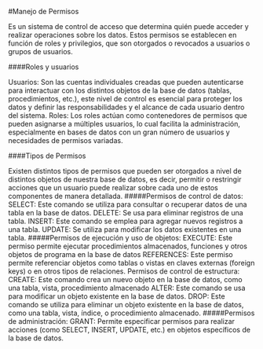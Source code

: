 #Manejo de Permisos 

Es un sistema de control de acceso que determina quién puede acceder y realizar operaciones sobre los datos. Estos permisos se establecen en función de roles y privilegios, que son otorgados o revocados a usuarios o grupos de usuarios.

####Roles y usuarios

Usuarios: Son las cuentas individuales creadas que pueden autenticarse para interactuar con los distintos objetos de la base de datos (tablas, procedimientos, etc.), este nivel de control es esencial para proteger los datos y definir las responsabilidades y el alcance de cada usuario dentro del sistema.
Roles: Los roles actúan como contenedores de permisos que pueden asignarse a múltiples usuarios, lo cual facilita la administración, especialmente en bases de datos con un gran número de usuarios y necesidades de permisos variadas.

####Tipos de Permisos 

Existen distintos tipos de permisos que pueden ser otorgados a nivel de distintos objetos de nuestra base de datos, es decir, permitir o restringir acciones que un usuario puede realizar sobre cada uno de estos componentes de manera detallada.
#####Permisos de control de datos:
SELECT: Este comando se utiliza para consultar o recuperar datos de una tabla en la base de datos.
DELETE: Se usa para eliminar registros de una tabla.
INSERT: Este comando se emplea para agregar nuevos registros a una tabla.
UPDATE: Se utiliza para modificar los datos existentes en una tabla.
#####Permisos de ejecución y uso de objetos:
EXECUTE: Este permiso permite ejecutar procedimientos almacenados, funciones y otros objetos de programa en la base de datos
REFERENCES: Este permiso permite referenciar objetos como tablas o vistas en claves externas (foreign keys) o en otros tipos de relaciones.
Permisos de control de estructura:
CREATE: Este comando crea un nuevo objeto en la base de datos, como una tabla, vista, procedimiento almacenado
ALTER: Este comando se usa para modificar un objeto existente en la base de datos.
DROP: Este comando se utiliza para eliminar un objeto existente en la base de datos, como una tabla, vista, índice, o procedimiento almacenado.
#####Permisos de administración:
GRANT: Permite especificar permisos para realizar acciones (como SELECT, INSERT, UPDATE, etc.) en objetos específicos de la base de datos.
